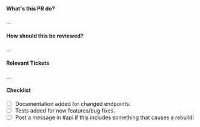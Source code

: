 #### What's this PR do?
…

#### How should this be reviewed?
…

#### Relevant Tickets
…

#### Checklist
- [ ] Documentation added for changed endpoints.
- [ ] Tests added for new features/bug fixes.
- [ ] Post a message in #api if this includes something that causes a rebuild!  

